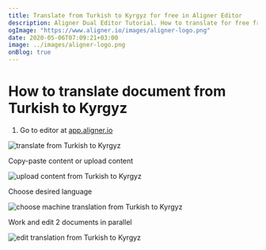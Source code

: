 ```yaml
---
title: Translate from Turkish to Kyrgyz for free in Aligner Editor
description: Aligner Dual Editor Tutorial. How to translate for free from Turkish to Kyrgyz. Aligner is multilingual document management platform. 
ogImage: "https://www.aligner.io/images/aligner-logo.png"
date: 2020-05-06T07:09:21+03:00
image: ../images/aligner-logo.png
onBlog: true
---
```


# How to translate document from Turkish to Kyrgyz

1. Go to editor at [app.aligner.io](https://app.aligner.io "Aligner App web page")

![translate from Turkish to Kyrgyz](../aligner-blank-editor.png "translate from Turkish to Kyrgyz")

Copy-paste content or upload content

![upload content from Turkish to Kyrgyz](../aligner-uploaded-document.png "upload content from Turkish to Kyrgyz")

Choose desired language

![choose machine translation from Turkish to Kyrgyz](../aligner-language-dropdown.png "choose machine translation from Turkish to Kyrgyz")

Work and edit 2 documents in parallel

![edit translation from Turkish to Kyrgyz](../aligner-double-sitded-editor.png "edit translation from Turkish to Kyrgyz")

